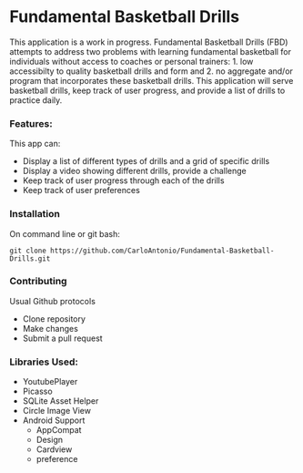 # Fundamental Basketball Drills
This application is a work in progress. Fundamental Basketball Drills (FBD) attempts to address two problems with learning fundamental basketball for individuals without access to coaches or personal trainers: 1. low accessibilty to quality basketball drills and form and 2. no aggregate and/or program that incorporates these basketball drills. This application will serve basketball drills, keep track of user progress, and provide a list of drills to practice daily.

### Features:
This app can:
* Display a list of different types of drills and a grid of specific drills
* Display a video showing different drills, provide a challenge
* Keep track of user progress through each of the drills
* Keep track of user preferences

### Installation
On command line or git bash:
```
git clone https://github.com/CarloAntonio/Fundamental-Basketball-Drills.git
```

### Contributing
Usual Github protocols
* Clone repository
* Make changes
* Submit a pull request

### Libraries Used:
* YoutubePlayer
* Picasso
* SQLite Asset Helper
* Circle Image View
* Android Support
	* AppCompat
	* Design
	* Cardview
	* preference